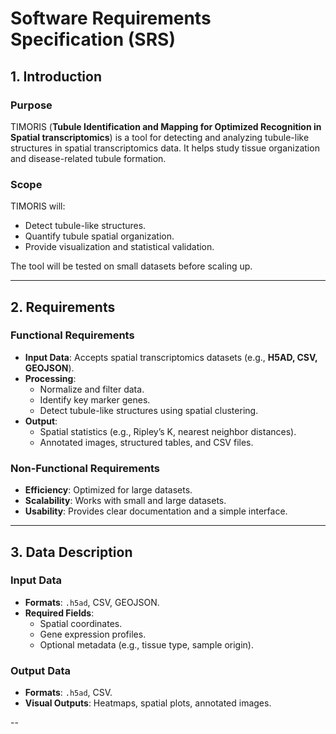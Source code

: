 # Software Requirements Specification (SRS)

## 1. Introduction

### Purpose
TIMORIS (**Tubule Identification and Mapping for Optimized Recognition in Spatial transcriptomics**) is a tool for detecting and analyzing tubule-like structures in spatial transcriptomics data. It helps study tissue organization and disease-related tubule formation.

### Scope
TIMORIS will:
- Detect tubule-like structures.
- Quantify tubule spatial organization.
- Provide visualization and statistical validation.

The tool will be tested on small datasets before scaling up.

---
## 2. Requirements

### Functional Requirements
- **Input Data**: Accepts spatial transcriptomics datasets (e.g., **H5AD, CSV, GEOJSON**).
- **Processing**:
  - Normalize and filter data.
  - Identify key marker genes.
  - Detect tubule-like structures using spatial clustering.
- **Output**:
  - Spatial statistics (e.g., Ripley’s K, nearest neighbor distances).
  - Annotated images, structured tables, and CSV files.

### Non-Functional Requirements
- **Efficiency**: Optimized for large datasets.
- **Scalability**: Works with small and large datasets.
- **Usability**: Provides clear documentation and a simple interface.

---
## 3. Data Description

### Input Data
- **Formats**: `.h5ad`, CSV, GEOJSON.
- **Required Fields**:
  - Spatial coordinates.
  - Gene expression profiles.
  - Optional metadata (e.g., tissue type, sample origin).

### Output Data
- **Formats**: `.h5ad`, CSV.
- **Visual Outputs**: Heatmaps, spatial plots, annotated images.

--
